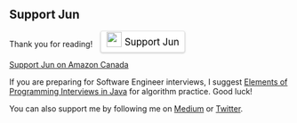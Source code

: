 ## Support Jun

Thank you for reading!&nbsp;&nbsp;&nbsp; <style>.bmc-button img{width: 27px !important;margin-bottom: 1px !important;box-shadow: none !important;border: none !important;vertical-align: middle !important;}.bmc-button{line-height: 36px !important;height:37px !important;text-decoration: none !important;display:inline-flex !important;color:#000000 !important;background-color:#FFFFFF !important;border-radius: 3px !important;border: 1px solid transparent !important;padding: 0px 9px !important;font-size: 17px !important;letter-spacing:-0.08px !important;box-shadow: 0px 1px 2px rgba(190, 190, 190, 0.5) !important;-webkit-box-shadow: 0px 1px 2px 2px rgba(190, 190, 190, 0.5) !important;margin: 0 auto !important; !important;-webkit-box-sizing: border-box !important;box-sizing: border-box !important;-o-transition: 0.3s all linear !important;-webkit-transition: 0.3s all linear !important;-moz-transition: 0.3s all linear !important;-ms-transition: 0.3s all linear !important;transition: 0.3s all linear !important;}.bmc-button:hover, .bmc-button:active, .bmc-button:focus {-webkit-box-shadow: 0px 1px 2px 2px rgba(190, 190, 190, 0.5) !important;text-decoration: none !important;box-shadow: 0px 1px 2px 2px rgba(190, 190, 190, 0.5) !important;opacity: 0.85 !important;color:#000000 !important;}</style><a class="bmc-button" target="_blank" href="https://www.buymeacoffee.com/jun711"><img src="https://www.buymeacoffee.com/assets/img/BMC-btn-logo.svg" alt="Support Jun"><span style="margin-left:5px">Support Jun</span></a>

<a id="support-on-amzn" href="https://www.amazon.ca/?&amp;_encoding=UTF8&amp;tag=jun7110a-20&amp;linkCode=ur2&amp;linkId=60b74555f1611d644d27d8b13f8b9418&amp;camp=15121&amp;creative=330641" target="_blank">Support Jun on Amazon Canada</a>

If you are preparing for Software Engineer interviews, I suggest <a id="amzn-algo"  href="https://amzn.to/2ljwZnc" target="_blank">Elements of Programming Interviews in Java</a> for algorithm practice. Good luck!

You can also support me by following me on <a id="follow-on-medium" href="https://medium.com/@jun711.g" target="view_window">Medium</a> or <a id="follow-on-twitter" href="https://twitter.com/Jun711_" target="view_window">Twitter</a>.

